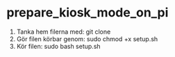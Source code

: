 # prepare_kiosk_mode_on_pi

1. Tanka hem filerna med: git clone <repo-url>
2. Gör filen körbar genom: sudo chmod +x setup.sh
3. Kör filen: sudo bash setup.sh